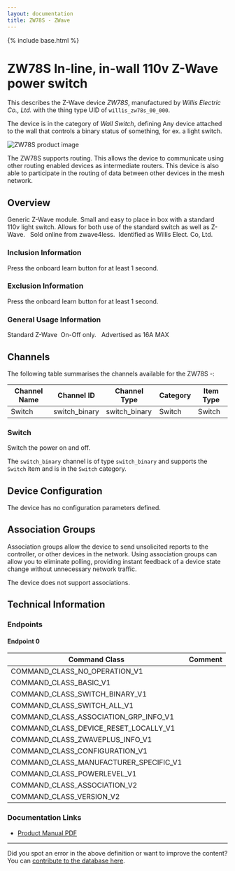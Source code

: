 ```yaml
---
layout: documentation
title: ZW78S - ZWave
---
```


{% include base.html %}

# ZW78S In-line, in-wall 110v Z-Wave power switch
This describes the Z-Wave device *ZW78S*, manufactured by *Willis Electric Co., Ltd.* with the thing type UID of ```willis_zw78s_00_000```.

The device is in the category of *Wall Switch*, defining Any device attached to the wall that controls a binary status of something, for ex. a light switch.

![ZW78S product image](https://opensmarthouse.org/zwavedatabase/918/image/)


The ZW78S supports routing. This allows the device to communicate using other routing enabled devices as intermediate routers.  This device is also able to participate in the routing of data between other devices in the mesh network.

## Overview

Generic Z-Wave module. Small and easy to place in box with a standard 110v light switch. Allows for both use of the standard switch as well as Z-Wave.   Sold online from zwave4less.  Identified as Willis Elect. Co, Ltd.

### Inclusion Information

Press the onboard learn button for at least 1 second.

### Exclusion Information

Press the onboard learn button for at least 1 second.

### General Usage Information

Standard Z-Wave  On-Off only.   Advertised as 16A MAX

## Channels

The following table summarises the channels available for the ZW78S -:

| Channel Name | Channel ID | Channel Type | Category | Item Type |
|--------------|------------|--------------|----------|-----------|
| Switch | switch_binary | switch_binary | Switch | Switch | 

### Switch
Switch the power on and off.

The ```switch_binary``` channel is of type ```switch_binary``` and supports the ```Switch``` item and is in the ```Switch``` category.



## Device Configuration

The device has no configuration parameters defined.

## Association Groups

Association groups allow the device to send unsolicited reports to the controller, or other devices in the network. Using association groups can allow you to eliminate polling, providing instant feedback of a device state change without unnecessary network traffic.

The device does not support associations.
## Technical Information

### Endpoints

#### Endpoint 0

| Command Class | Comment |
|---------------|---------|
| COMMAND_CLASS_NO_OPERATION_V1| |
| COMMAND_CLASS_BASIC_V1| |
| COMMAND_CLASS_SWITCH_BINARY_V1| |
| COMMAND_CLASS_SWITCH_ALL_V1| |
| COMMAND_CLASS_ASSOCIATION_GRP_INFO_V1| |
| COMMAND_CLASS_DEVICE_RESET_LOCALLY_V1| |
| COMMAND_CLASS_ZWAVEPLUS_INFO_V1| |
| COMMAND_CLASS_CONFIGURATION_V1| |
| COMMAND_CLASS_MANUFACTURER_SPECIFIC_V1| |
| COMMAND_CLASS_POWERLEVEL_V1| |
| COMMAND_CLASS_ASSOCIATION_V2| |
| COMMAND_CLASS_VERSION_V2| |

### Documentation Links

* [Product Manual PDF](https://www.opensmarthouse.org/zwavedatabase/918/ZW78S-manual--20160113.pdf)

---

Did you spot an error in the above definition or want to improve the content?
You can [contribute to the database here](https://www.opensmarthouse.org/zwavedatabase/918).
